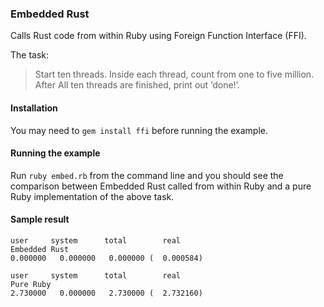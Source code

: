 ### Embedded Rust

Calls Rust code from within Ruby using Foreign Function Interface (FFI).

The task:

>Start ten threads. Inside each thread, count from one to five million. After All ten threads are finished, print out ‘done!’.

#### Installation

You may need to `gem install ffi` before running the example.

#### Running the example

Run `ruby embed.rb` from the command line and you should see the comparison between Embedded Rust called from within Ruby and a pure Ruby implementation of the above task.

#### Sample result

```
user     system      total        real
Embedded Rust
0.000000   0.000000   0.000000 (  0.000584)

user     system      total        real
Pure Ruby
2.730000   0.000000   2.730000 (  2.732160)
```
